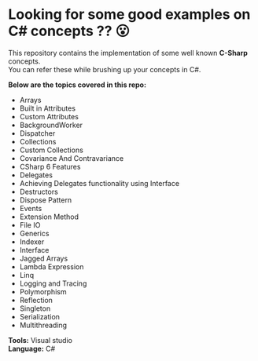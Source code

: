 # Looking for some good examples on C# concepts ?? :open_mouth:  

This repository contains the implementation of some well known **C-Sharp** concepts.  
You can refer these while brushing up your concepts in C#.  

**Below are the topics covered in this repo:**  
- Arrays  
- Built in Attributes    
- Custom Attributes  
- BackgroundWorker
- Dispatcher  
- Collections  
- Custom Collections  
- Covariance And Contravariance  
- CSharp 6 Features  
- Delegates  
- Achieving Delegates functionality using Interface  
- Destructors  
- Dispose Pattern
- Events  
- Extension Method  
- File IO  
- Generics  
- Indexer  
- Interface  
- Jagged Arrays    
- Lambda Expression   
- Linq    
- Logging and Tracing  
- Polymorphism  
- Reflection  
- Singleton  
- Serialization  
- Multithreading

**Tools:** Visual studio  
**Language:** C#
